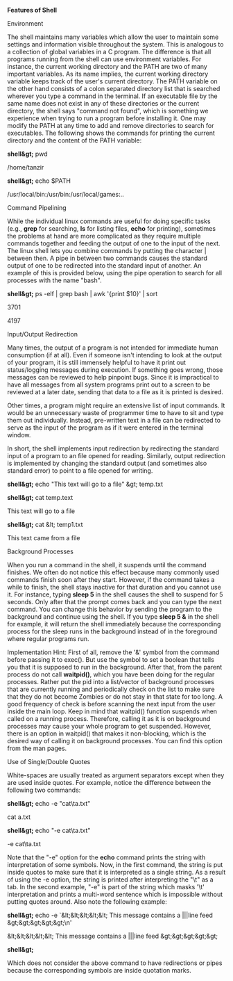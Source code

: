 **Features of Shell**

Environment

The shell maintains many variables which allow the user to maintain some settings and information visible throughout the system. This is analogous to a collection of global variables in a C program. The difference is that all programs running from the shell can use environment variables. For instance, the current working directory and the PATH are two of many important variables. As its name implies, the current working directory variable keeps track of the user&#39;s current directory. The PATH variable on the other hand consists of a colon separated directory list that is searched wherever you type a command in the terminal. If an executable file by the same name does not exist in any of these directories or the current directory, the shell says &quot;command not found&quot;, which is something we experience when trying to run a program before installing it. One may modify the PATH at any time to add and remove directories to search for executables. The following shows the commands for printing the current directory and the content of the PATH variable:

**shell\&gt;** pwd

/home/tanzir

**shell\&gt;** echo $PATH

/usr/local/bin:/usr/bin:/usr/local/games:..

Command Pipelining

While the individual linux commands are useful for doing specific tasks (e.g., **grep** for searching, **ls** for listing files, **echo** for printing), sometimes the problems at hand are more complicated as they require multiple commands together and feeding the output of one to the input of the next. The linux shell lets you combine commands by putting the character | between then. A pipe in between two commands causes the standard output of one to be redirected into the standard input of another. An example of this is provided below, using the pipe operation to search for all processes with the name &quot;bash&quot;.

**shell\&gt;** ps -elf | grep bash | awk &#39;{print $10}&#39; | sort

3701

4197

Input/Output Redirection

Many times, the output of a program is not intended for immediate human consumption (if at all). Even if someone isn&#39;t intending to look at the output of your program, it is still immensely helpful to have it print out status/logging messages during execution. If something goes wrong, those messages can be reviewed to help pinpoint bugs. Since it is impractical to have all messages from all system programs print out to a screen to be reviewed at a later date, sending that data to a file as it is printed is desired.

Other times, a program might require an extensive list of input commands. It would be an unnecessary waste of programmer time to have to sit and type them out individually. Instead, pre-written text in a file can be redirected to serve as the input of the program as if it were entered in the terminal window.

In short, the shell implements input redirection by redirecting the standard input of a program to an file opened for reading. Similarly, output redirection is implemented by changing the standard output (and sometimes also standard error) to point to a file opened for writing.

**shell\&gt;** echo &quot;This text will go to a file&quot; \&gt; temp.txt

**shell\&gt;** cat temp.text

This text will go to a file

**shell\&gt;** cat \&lt; temp1.txt

This text came from a file

Background Processes

When you run a command in the shell, it suspends until the command finishes. We often do not notice this effect because many commonly used commands finish soon after they start. However, if the command takes a while to finish, the shell stays inactive for that duration and you cannot use it. For instance, typing **sleep 5** in the shell causes the shell to suspend for 5 seconds. Only after that the prompt comes back and you can type the next command. You can change this behavior by sending the program to the background and continue using the shell. If you type **sleep 5 &amp;** in the shell for example, it will return the shell immediately because the corresponding process for the sleep runs in the background instead of in the foreground where regular programs run.

Implementation Hint: First of all, remove the &#39;&amp;&#39; symbol from the command before passing it to exec(). But use the symbol to set a boolean that tells you that it is supposed to run in the background. After that, from the parent process do not call **waitpid()**, which you have been doing for the regular processes. Rather put the pid into a list/vector of background processes that are currently running and periodically check on the list to make sure that they do not become Zombies or do not stay in that state for too long. A good frequency of check is before scanning the next input from the user inside the main loop. Keep in mind that waitpid() function suspends when called on a running process. Therefore, calling it as it is on background processes may cause your whole program to get suspended. However, there is an option in waitpid() that makes it non-blocking, which is the desired way of calling it on background processes. You can find this option from the man pages.

Use of Single/Double Quotes

White-spaces are usually treated as argument separators except when they are used inside quotes. For example, notice the difference between the following two commands:

**shell\&gt;** echo -e &quot;cat\ta.txt&quot;

cat a.txt

**shell\&gt;** echo &quot;-e cat\ta.txt&quot;

-e cat\ta.txt

Note that the &quot;-e&quot; option for the **echo** command prints the string with interpretation of some symbols. Now, in the first command, the string is put inside quotes to make sure that it is interpreted as a single string. As a result of using the -e option, the string is printed after interpreting the &quot;\t&quot; as a tab. In the second example, &quot;-e&quot; is part of the string which masks &#39;\t&#39; interpretation and prints a multi-word sentence which is impossible without putting quotes around. Also note the following example:

**shell\&gt;** echo -e `\&lt;\&lt;\&lt;\&lt;\&lt; This message contains a |||line feed \&gt;\&gt;\&gt;\&gt;\&gt;\n&#39;

\&lt;\&lt;\&lt;\&lt;\&lt; This message contains a |||line feed \&gt;\&gt;\&gt;\&gt;\&gt;

**shell\&gt;**

Which does not consider the above command to have redirections or pipes because the corresponding symbols are inside quotation marks.
